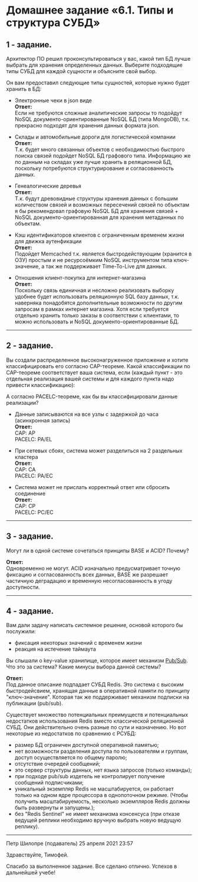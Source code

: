 # Домашнее задание «6.1. Типы и структура СУБД»

## 1 - задание.    
Архитектор ПО решил проконсультироваться у вас, какой тип БД 
лучше выбрать для хранения определенных данных.
Выберите подходящие типы СУБД для каждой сущности и объясните свой выбор. 

Он вам предоставил следующие типы сущностей, которые нужно будет хранить в БД:

- Электронные чеки в json виде    
**Ответ:**    
Если не требуются сложные аналитические запросы то подойдут NoSQL документо-ориентированные NoSQL БД (типа MongoDB), т.к. прекрасно подходят для хранения данных формата json. 

- Склады и автомобильные дороги для логистической компании    
**Ответ:**    
Т.к. будет много связанных объектов с необходимостью быстрого поиска связей подойдет NoSQL БД графового типа. Информацию же по данным на складах уже лучше хранить в реляционной БД, поскольку потребуются структурирование и согласованность данных.

- Генеалогические деревья    
**Ответ:**    
Т.к. будут древовидные структуры хранения данных с большим количеством связей и возможных пересечений связей по объектам я бы рекомендовал графовую NoSQL БД для хранения связей + NoSQL документо-ориентированная для хранения метаданных по объектам.

- Кэш идентификаторов клиентов с ограниченным временем жизни для движка аутенфикации    
**Ответ:**    
Подойдет Memcached т.к. является быстродействующим (хранится в ОЗУ) простым и не ресурсоёмким NoSQL инструментом типа ключ-значение, а так же поддерживает Time-To-Live для данных.

- Отношения клиент-покупка для интернет-магазина    
**Ответ:**    
Поскольку связь единичная и несложно реализовать выборку удобнее будет использовать реляционную SQL базу данных, т.к. наверняка понадобятся дополнительные возможности по другим запросам в рамках интернет магазина. Хотя если требуется отдельно хранить только заказы в соответствии с клиентами, то можно использовать и NoSQL документо-ориентированные БД.  

---

## 2 - задание.    
Вы создали распределенное высоконагруженное приложение и хотите классифицировать его согласно 
CAP-теореме. Какой классификации по CAP-теореме соответствует ваша система, если 
(каждый пункт - это отдельная реализация вашей системы и для каждого пункта надо привести классификацию):

А согласно PACELC-теореме, как бы вы классифицировали данные реализации?    

- Данные записываются на все узлы с задержкой до часа (асинхронная запись)    
**Ответ:**    
CAP: AP    
PACELC: PA/EL

- При сетевых сбоях, система может разделиться на 2 раздельных кластера    
**Ответ:**    
CAP: CA    
PACELC: PA/EC

- Система может не прислать корректный ответ или сбросить соединение    
**Ответ:**    
CAP: CP    
PACELC: PC/EC

---

## 3 - задание.    
Могут ли в одной системе сочетаться принципы BASE и ACID? Почему?

**Ответ:**    
Одновременно не могут. ACID изначально предусматривает точную фиксацию и согласованность всех данных, BASE же разрешает частичную деградацию и временную несогласованность в угоду доступности.

---

## 4 - задание.    
Вам дали задачу написать системное решение, основой которого бы послужили:

- фиксация некоторых значений с временем жизни
- реакция на истечение таймаута

Вы слышали о key-value хранилище, которое имеет механизм [Pub/Sub](https://habr.com/ru/post/278237/). 
Что это за система? Какие минусы выбора данной системы?

**Ответ:**    
Под данное описание подпадает СУБД Redis.
Это система с высоким быстродейсвием, хранящая данные в оперативной памяти по принципу "ключ-значение".
Которая так же поддерживает механизм подписки на публикации (pub/sub).

Существует множество потенциальных преимуществ и потенциальных недостатков использования Redis 
вместо классической реляционной СУБД. Они действительно очень разные по сути и назначению. 
Но вот некоторые из недостатков по сравнению с РСУБД:    
- размер БД ограничен доступной оперативной памятью;    
- нет возможности разделения доступа по пользователям и группам, доступ осуществляется по общему паролю;   
- отсутствие очередей сообщений;   
- это сервер структуры данных, нет языка запросов (только команды);
- при подходе pub/sub издетель не контролирует получение сообщений подписчиками;    
- уникальный экземпляр Redis не масштабируется, он работает только на одном ядре процессора в однопоточном режиме. (Чтобы получить масштабируемость, несколько экземпляров Redis должны быть развернуты и запущены.);
- без "Redis Sentinel" не имеет механизма консенсуса (при отказе ведущей реплики необходимо вручную выбрать новую ведущую реплику).

---

Петр Шилопре (подаватель)
25 апреля 2021 23:57

Здравствуйте, Тимофей.

Спасибо за выполненное задание. Все сделано отлично. Успехов в дальнейшей учебе!
